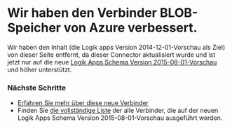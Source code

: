 <properties 
   pageTitle="Verwenden den Azure-Speicher Blob Verbinder in Logik Apps | Microsoft Azure-App-Verwaltungsdienst" 
   description="So erstellen und Konfigurieren der app Azure-Speicher Blob Verbinder oder API und diese in einer app Logik in Azure-App-Dienst verwenden" 
   services="logic-apps" 
   documentationCenter=".net,nodejs,java" 
   authors="msftman" 
   manager="erikre" 
   editor=""/>

<tags
   ms.service="logic-apps"
   ms.devlang="multiple"
   ms.topic="article"
   ms.tgt_pltfrm="na"
   ms.workload="integration" 
   ms.date="04/19/2016"
   ms.author="deonhe"/>
   
# <a name="weve-improved-the-azure-storage-blob-connector"></a>Wir haben den Verbinder BLOB-Speicher von Azure verbessert. 

Wir haben den Inhalt (die Logik apps Version 2014-12-01-Vorschau als Ziel) von dieser Seite entfernt, da dieser Connector aktualisiert wurde und ist jetzt nur auf die neue [Logik Apps Schema Version 2015-08-01-Vorschau](./app-service-logic-schema-2015-08-01.md) und höher unterstützt. 

### <a name="next-steps"></a>Nächste Schritte

- [Erfahren Sie mehr über diese neue Verbinder](../connectors/connectors-create-api-azureblobstorage.md)
- Finden Sie [die vollständige Liste](../connectors/apis-list.md) der alle Verbinder, die auf der neuen Logik Apps Schema Version 2015-08-01-Vorschau ausgeführt werden.  
